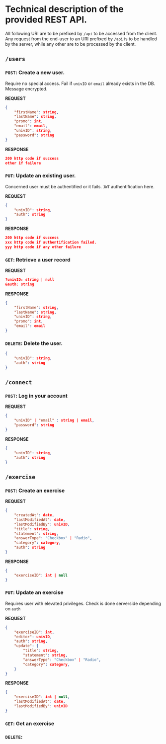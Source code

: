 # Technical description of the provided REST API.

All following URI are to be prefixed by `/api` to be accessed from the client.
Any request from the end-user to an URI prefixed by `/api` is to be handled by the server, while any other are to be processed by the client.



## `/users` 

### `POST`: Create a new user.

Require no special access. Fail if `univID` or `email` already exists in the DB.
Message encrypted.

**REQUEST**

```json
{
    "firstName": string,
    "lastName": string,
    "promo": int,
    "email": email,
    "univID": string,
    "password": string
}
```

**RESPONSE**

```json
200 http code if success
other if failure
```

### `PUT`: Update an existing user.
Concerned user must be authentified or it fails. `JWT` authentification here.

**REQUEST**

```json
{
    "univID": string,
    "auth": string
}
```

**RESPONSE**

```json
200 http code if success
xxx http code if authentification failed.
yyy http code if any other failure
```

### `GET`: Retrieve a user record

**REQUEST**

```json
?univID: string | null
&auth: string
```
**RESPONSE**

```json
{
    "firstName": string,
    "lastName": string,
    "univID": string,
    "promo": int,
    "email": email
}
```

### `DELETE`: Delete the user.

```json
{
    "univID": string,
    "auth": string
}
```

## `/connect`

### `POST`: Log in your account

**REQUEST**

```json
{
    "univID" | "email" : string | email,
    "password": string
}
```

**RESPONSE**

```json
{
    "univID": string,
    "auth": string
}
```

## `/exercise` 

### `POST`: Create an exercise

**REQUEST**

```json
{
    "createdAt": date,
    "lastModifiedAt": date,
    "lastModifiedBy": univID,
    "title": string,
    "statement": string,
    "answerType": "Checkbox" | "Radio",
    "category": category,
    "auth": string
}
```

**RESPONSE**


```json
{
    "exerciseID": int | null
}
```

### `PUT`: Update an exercise

Requires user with elevated privileges. Check is done serverside depending on `auth`

**REQUEST**

```json
{
    "exerciseID": int,
    "editor": univID,
    "auth": string,
    "update": {
        "title": string,
        "statement": string,
        "answerType": "Checkbox" | "Radio",
        "category": category,
    }
}
```

**RESPONSE**

```json
{
    "exerciseID": int | null,
    "lastModifiedAt": date,
    "lastModifiedBy": univID
}
```

### `GET`: Get an exercise



### `DELETE`: